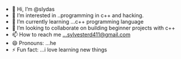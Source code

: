 - 👋 Hi, I’m @slydas
- 👀 I’m interested in ..programming in c++ and hacking.
- 🌱 I’m currently learning ...c++ programming language
- 💞️ I’m looking to collaborate on building beginner projects with c++
- 📫 How to reach me ...sylvesterd411@gmail.com
- 😄 Pronouns: ...he
- ⚡ Fun fact: ...i love learning new things

<!---
slydas/slydas is a ✨ special ✨ repository because its `README.md` (this file) appears on your GitHub profile.
You can click the Preview link to take a look at your changes.
--->
